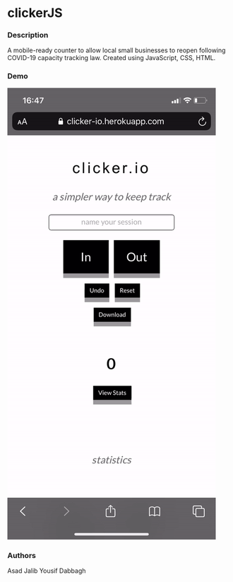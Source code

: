 # clickerJS
### Description
 A mobile-ready counter to allow local small businesses to reopen following COVID-19 capacity tracking law.
 Created using JavaScript, CSS, HTML.

### Demo
 ![alt text](https://github.com/Asadjalib/clickerJS/blob/master/clickerdemo.gif "Demo")

### Authors
 Asad Jalib
 Yousif Dabbagh
